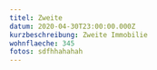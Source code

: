 ```yaml
---
titel: Zweite
datum: 2020-04-30T23:00:00.000Z
kurzbeschreibung: Zweite Immobilie
wohnflaeche: 345
fotos: sdfhhahahah
---
```

